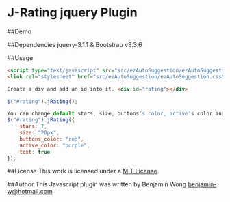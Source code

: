 J-Rating jquery Plugin
==============================

##Demo


##Dependencies
jquery-3.1.1 & Bootstrap v3.3.6

##Usage

```html
<script type="text/javascript" src="src/ezAutoSuggestion/ezAutoSuggestion.js"></script>
<link rel="stylesheet" href="src/ezAutoSuggestion/ezAutoSuggestion.css" />

Create a div and add an id into it. <div id="rating"></div>
```

```javascript
$("#rating").jRating();

You can change default stars, size, buttons's color, active's color and display text
$("#rating").jRating({
	stars: 7,
	size: "20px",
	buttons_color: "red",
	active_color: "purple",
	text: true
});
```

##License
This work is licensed under a [MIT License](http://opensource.org/licenses/MIT).

##Author
This Javascript plugin was written by Benjamin Wong benjamin-w@hotmail.com
